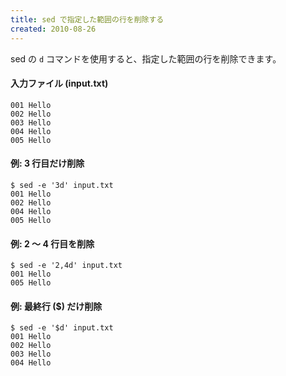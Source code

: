 ```yaml
---
title: sed で指定した範囲の行を削除する
created: 2010-08-26
---
```


sed の `d` コマンドを使用すると、指定した範囲の行を削除できます。

#### 入力ファイル (input.txt)

~~~
001 Hello
002 Hello
003 Hello
004 Hello
005 Hello
~~~

#### 例: 3 行目だけ削除

~~~
$ sed -e '3d' input.txt
001 Hello
002 Hello
004 Hello
005 Hello
~~~

#### 例: 2 ～ 4 行目を削除

~~~
$ sed -e '2,4d' input.txt
001 Hello
005 Hello
~~~

#### 例: 最終行 ($) だけ削除

~~~
$ sed -e '$d' input.txt
001 Hello
002 Hello
003 Hello
004 Hello
~~~
